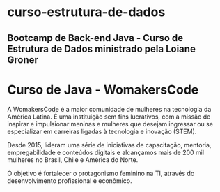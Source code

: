 # curso-estrutura-de-dados
## Bootcamp de Back-end Java - Curso de Estrutura de Dados ministrado pela Loiane Groner

# Curso de Java - WomakersCode

A WomakersCode é a maior comunidade de mulheres na tecnologia da América Latina.
É uma instituição sem fins lucrativos, com a missão de inspirar e impulsionar meninas e mulheres que desejam ingressar ou se especializar em carreiras ligadas à tecnologia e inovação (STEM).

Desde 2015, lideram uma série de iniciativas de capacitação, mentoria, empregabilidade e conteúdos digitais e alcançamos mais de 200 mil mulheres no Brasil, Chile e América do Norte.

O objetivo é fortalecer o protagonismo feminino na TI, através do desenvolvimento profissional e econômico.
